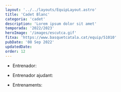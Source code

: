 ```yaml
---
layout: '../../layouts/EquipLayout.astro'
title: 'Cadet Blanc'
categoria: 'cadet'
description: 'Lorem ipsum dolor sit amet'
temporada: '2022/2023'
heroImage: '/images/escutca.gif'
fitxa: 'https://www.basquetcatala.cat/equip/51010'
pubDate: '08 Sep 2022'
updatedDate:
order: 12
---
```


- Entrenador:

- Entrenador ajudant:

- Entrenaments:
